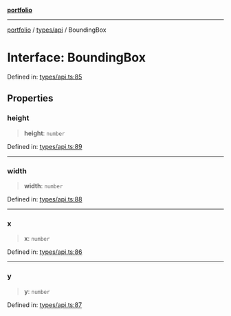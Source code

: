 [**portfolio**](../../../README.md)

***

[portfolio](../../../modules.md) / [types/api](../README.md) / BoundingBox

# Interface: BoundingBox

Defined in: [types/api.ts:85](https://github.com/tnorlund/Portfolio/blob/e4ceebd7d0fa80d9cd8adbe66a720229808329c8/portfolio/types/api.ts#L85)

## Properties

### height

> **height**: `number`

Defined in: [types/api.ts:89](https://github.com/tnorlund/Portfolio/blob/e4ceebd7d0fa80d9cd8adbe66a720229808329c8/portfolio/types/api.ts#L89)

***

### width

> **width**: `number`

Defined in: [types/api.ts:88](https://github.com/tnorlund/Portfolio/blob/e4ceebd7d0fa80d9cd8adbe66a720229808329c8/portfolio/types/api.ts#L88)

***

### x

> **x**: `number`

Defined in: [types/api.ts:86](https://github.com/tnorlund/Portfolio/blob/e4ceebd7d0fa80d9cd8adbe66a720229808329c8/portfolio/types/api.ts#L86)

***

### y

> **y**: `number`

Defined in: [types/api.ts:87](https://github.com/tnorlund/Portfolio/blob/e4ceebd7d0fa80d9cd8adbe66a720229808329c8/portfolio/types/api.ts#L87)
